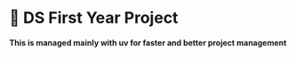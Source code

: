 # 🧠 DS First Year Project

#### This is managed mainly with uv for faster and better project management

